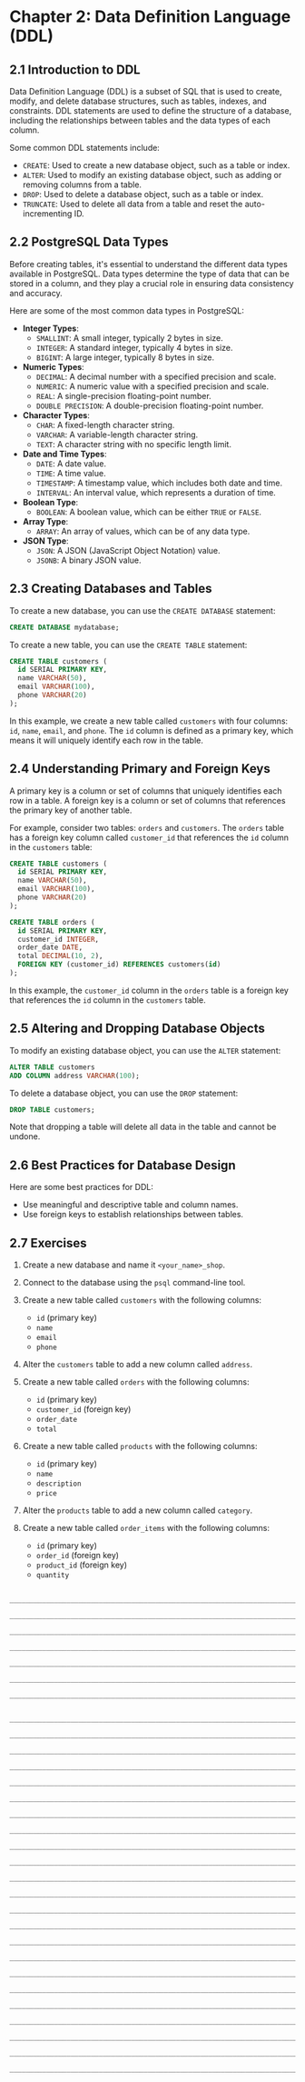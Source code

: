 # Chapter 2: Data Definition Language (DDL)

## 2.1 Introduction to DDL

Data Definition Language (DDL) is a subset of SQL that is used to create, modify, and delete database structures, such as tables, indexes, and constraints. DDL statements are used to define the structure of a database, including the relationships between tables and the data types of each column.

Some common DDL statements include:

- `CREATE`: Used to create a new database object, such as a table or index.
- `ALTER`: Used to modify an existing database object, such as adding or removing columns from a table.
- `DROP`: Used to delete a database object, such as a table or index.
- `TRUNCATE`: Used to delete all data from a table and reset the auto-incrementing ID.

## 2.2 PostgreSQL Data Types

Before creating tables, it's essential to understand the different data types available in PostgreSQL. Data types determine the type of data that can be stored in a column, and they play a crucial role in ensuring data consistency and accuracy.

Here are some of the most common data types in PostgreSQL:

- **Integer Types**:
  - `SMALLINT`: A small integer, typically 2 bytes in size.
  - `INTEGER`: A standard integer, typically 4 bytes in size.
  - `BIGINT`: A large integer, typically 8 bytes in size.
- **Numeric Types**:
  - `DECIMAL`: A decimal number with a specified precision and scale.
  - `NUMERIC`: A numeric value with a specified precision and scale.
  - `REAL`: A single-precision floating-point number.
  - `DOUBLE PRECISION`: A double-precision floating-point number.
- **Character Types**:
  - `CHAR`: A fixed-length character string.
  - `VARCHAR`: A variable-length character string.
  - `TEXT`: A character string with no specific length limit.
- **Date and Time Types**:
  - `DATE`: A date value.
  - `TIME`: A time value.
  - `TIMESTAMP`: A timestamp value, which includes both date and time.
  - `INTERVAL`: An interval value, which represents a duration of time.
- **Boolean Type**:
  - `BOOLEAN`: A boolean value, which can be either `TRUE` or `FALSE`.
- **Array Type**:
  - `ARRAY`: An array of values, which can be of any data type.
- **JSON Type**:
  - `JSON`: A JSON (JavaScript Object Notation) value.
  - `JSONB`: A binary JSON value.

## 2.3 Creating Databases and Tables

To create a new database, you can use the `CREATE DATABASE` statement:

```sql
CREATE DATABASE mydatabase;
```

To create a new table, you can use the `CREATE TABLE` statement:

```sql
CREATE TABLE customers (
  id SERIAL PRIMARY KEY,
  name VARCHAR(50),
  email VARCHAR(100),
  phone VARCHAR(20)
);
```

In this example, we create a new table called `customers` with four columns: `id`, `name`, `email`, and `phone`. The `id` column is defined as a primary key, which means it will uniquely identify each row in the table.

## 2.4 Understanding Primary and Foreign Keys

A primary key is a column or set of columns that uniquely identifies each row in a table. A foreign key is a column or set of columns that references the primary key of another table.

For example, consider two tables: `orders` and `customers`. The `orders` table has a foreign key column called `customer_id` that references the `id` column in the `customers` table:

```sql
CREATE TABLE customers (
  id SERIAL PRIMARY KEY,
  name VARCHAR(50),
  email VARCHAR(100),
  phone VARCHAR(20)
);

CREATE TABLE orders (
  id SERIAL PRIMARY KEY,
  customer_id INTEGER,
  order_date DATE,
  total DECIMAL(10, 2),
  FOREIGN KEY (customer_id) REFERENCES customers(id)
);
```

In this example, the `customer_id` column in the `orders` table is a foreign key that references the `id` column in the `customers` table.

## 2.5 Altering and Dropping Database Objects

To modify an existing database object, you can use the `ALTER` statement:

```sql
ALTER TABLE customers
ADD COLUMN address VARCHAR(100);
```

To delete a database object, you can use the `DROP` statement:

```sql
DROP TABLE customers;
```

Note that dropping a table will delete all data in the table and cannot be undone.

## 2.6 Best Practices for Database Design

Here are some best practices for DDL:

- Use meaningful and descriptive table and column names.
- Use foreign keys to establish relationships between tables.

## 2.7 Exercises

1. Create a new database and name it `<your_name>_shop`.

1. Connect to the database using the `psql` command-line tool.

1. Create a new table called `customers` with the following columns:

   - `id` (primary key)
   - `name`
   - `email`
   - `phone`

1. Alter the `customers` table to add a new column called `address`.

1. Create a new table called `orders` with the following columns:

   - `id` (primary key)
   - `customer_id` (foreign key)
   - `order_date`
   - `total`

1. Create a new table called `products` with the following columns:

   - `id` (primary key)
   - `name`
   - `description`
   - `price`

1. Alter the `products` table to add a new column called `category`.

1. Create a new table called `order_items` with the following columns:

   - `id` (primary key)
   - `order_id` (foreign key)
   - `product_id` (foreign key)
   - `quantity`

```

_____________________________________________________________________________

_____________________________________________________________________________

_____________________________________________________________________________

_____________________________________________________________________________

_____________________________________________________________________________

_____________________________________________________________________________

_____________________________________________________________________________
```

```

_____________________________________________________________________________

_____________________________________________________________________________

_____________________________________________________________________________

_____________________________________________________________________________

_____________________________________________________________________________

_____________________________________________________________________________

_____________________________________________________________________________

_____________________________________________________________________________

_____________________________________________________________________________

_____________________________________________________________________________

_____________________________________________________________________________

_____________________________________________________________________________

_____________________________________________________________________________

_____________________________________________________________________________

_____________________________________________________________________________

_____________________________________________________________________________

_____________________________________________________________________________

_____________________________________________________________________________

_____________________________________________________________________________

_____________________________________________________________________________

_____________________________________________________________________________

_____________________________________________________________________________

_____________________________________________________________________________
```
